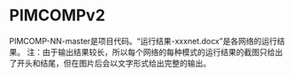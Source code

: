 # PIMCOMPv2
PIMCOMP-NN-master是项目代码。“运行结果-xxxnet.docx”是各网络的运行结果。
注：由于输出结果较长，所以每个网络的每种模式的运行结果的截图只给出了开头和结尾，但在图片后会以文字形式给出完整的输出。
